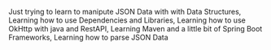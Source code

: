 Just trying to learn to manipute JSON Data with with Data Structures, Learning how to use Dependencies and Libraries, Learning how to use OkHttp with java and RestAPI, Learning Maven and a little bit of Spring Boot Frameworks, Learning how to parse JSON Data
